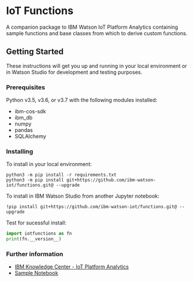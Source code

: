 # IoT Functions

A companion package to IBM Watson IoT Platform Analytics containing sample functions and base classes from which to derive custom functions.

## Getting Started

These instructions will get you up and running in your local environment or in Watson Studio for development and testing purposes. 

### Prerequisites

Python v3.5, v3.6, or v3.7 with the following modules installed:
* ibm-cos-sdk
* ibm_db
* numpy
* pandas
* SQLAlchemy

### Installing

To install in your local environment:
```
python3 -m pip install -r requirements.txt
python3 -m pip install git+https://github.com/ibm-watson-iot/functions.git@ --upgrade
```

To install in IBM Watson Studio from another Jupyter notebook:
```
!pip install git+https://github.com/ibm-watson-iot/functions.git@ --upgrade
```

Test for sucessful install:
```python
import iotfunctions as fn
print(fn.__version__)
```

### Further information

+ [IBM Knowledge Center - IoT Platform Analytics](https://www.ibm.com/support/knowledgecenter/SSQP8H/iot/analytics/as_overview.html)
+ [Sample Notebook](https://www.ibm.com/support/knowledgecenter/SSQP8H/iot/analytics/as_notebook_references.html)


